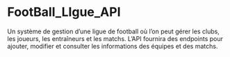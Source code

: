 # FootBall_LIgue_API
Un système de gestion d’une ligue de football où l’on peut gérer les clubs, les joueurs, les entraîneurs et les matchs. L’API fournira des endpoints pour ajouter, modifier et consulter les informations des équipes et des matchs.
